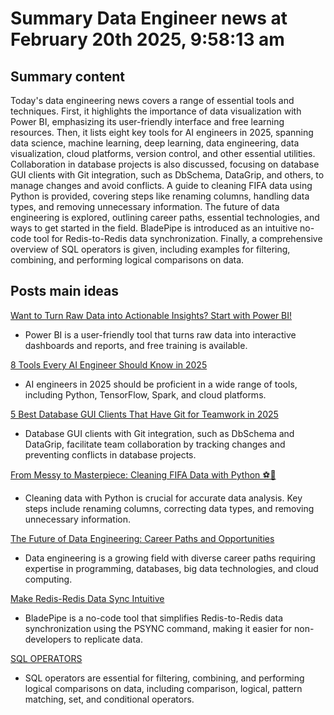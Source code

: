 # Summary Data Engineer news at February 20th 2025, 9:58:13 am
## Summary content
Today's data engineering news covers a range of essential tools and techniques. First, it highlights the importance of data visualization with Power BI, emphasizing its user-friendly interface and free learning resources. Then, it lists eight key tools for AI engineers in 2025, spanning data science, machine learning, deep learning, data engineering, data visualization, cloud platforms, version control, and other essential utilities. Collaboration in database projects is also discussed, focusing on database GUI clients with Git integration, such as DbSchema, DataGrip, and others, to manage changes and avoid conflicts. A guide to cleaning FIFA data using Python is provided, covering steps like renaming columns, handling data types, and removing unnecessary information. The future of data engineering is explored, outlining career paths, essential technologies, and ways to get started in the field. BladePipe is introduced as an intuitive no-code tool for Redis-to-Redis data synchronization. Finally, a comprehensive overview of SQL operators is given, including examples for filtering, combining, and performing logical comparisons on data.

## Posts main ideas
[Want to Turn Raw Data into Actionable Insights? Start with Power BI!](https://dev.to/mahrukh_adeel/want-to-turn-raw-data-into-actionable-insights-start-with-power-bi-3keo)
*   Power BI is a user-friendly tool that turns raw data into interactive dashboards and reports, and free training is available.

[8 Tools Every AI Engineer Should Know in 2025](https://dev.to/justdetermined/8-tools-every-ai-engineer-should-know-in-2025-ig6)
*   AI engineers in 2025 should be proficient in a wide range of tools, including Python, TensorFlow, Spark, and cloud platforms.

[5 Best Database GUI Clients That Have Git for Teamwork in 2025](https://dev.to/roxana_haidiner/5-best-database-gui-clients-that-have-git-for-teamwork-in-2025-d8o)
*   Database GUI clients with Git integration, such as DbSchema and DataGrip, facilitate team collaboration by tracking changes and preventing conflicts in database projects.

[From Messy to Masterpiece: Cleaning FIFA Data with Python ⚽🚀](https://dev.to/allan-pg/fifa-data-cleaning-1l9a)
*   Cleaning data with Python is crucial for accurate data analysis. Key steps include renaming columns, correcting data types, and removing unnecessary information.

[The Future of Data Engineering: Career Paths and Opportunities](https://dev.to/solamalai_college/the-future-of-data-engineering-career-paths-and-opportunities-la1)
*   Data engineering is a growing field with diverse career paths requiring expertise in programming, databases, big data technologies, and cloud computing.

[Make Redis-Redis Data Sync Intuitive](https://dev.to/bladepipe/make-redis-redis-data-sync-intuitive-2e5c)
*   BladePipe is a no-code tool that simplifies Redis-to-Redis data synchronization using the PSYNC command, making it easier for non-developers to replicate data.

[SQL OPERATORS](https://dev.to/john_analytics/sql-operators-36cg)
*   SQL operators are essential for filtering, combining, and performing logical comparisons on data, including comparison, logical, pattern matching, set, and conditional operators.
